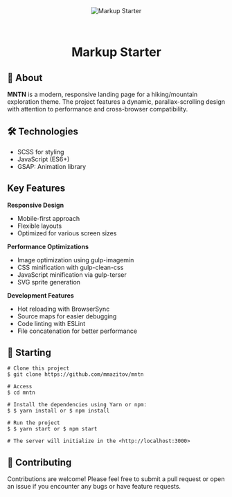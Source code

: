 <div align="center" id="top"> 
  <img src="./.github/app.gif" alt="Markup Starter" />

&#xa0;

</div>

<h1 align="center">Markup Starter</h1>

## 🎯 About

**MNTN** is a modern, responsive landing page for a hiking/mountain exploration theme. The project features a dynamic, parallax-scrolling design with attention to performance and cross-browser compatibility.

## 🛠 Technologies

- SCSS for styling
- JavaScript (ES6+)
- GSAP: Animation library

## Key Features

**Responsive Design**

- Mobile-first approach
- Flexible layouts
- Optimized for various screen sizes

**Performance Optimizations**

- Image optimization using gulp-imagemin
- CSS minification with gulp-clean-css
- JavaScript minification via gulp-terser
- SVG sprite generation

**Development Features**

- Hot reloading with BrowserSync
- Source maps for easier debugging
- Code linting with ESLint
- File concatenation for better performance

## 🏁 Starting

```
# Clone this project
$ git clone https://github.com/mmazitov/mntn

# Access
$ cd mntn

# Install the dependencies using Yarn or npm:
$ $ yarn install or $ npm install

# Run the project
$ $ yarn start or $ npm start

# The server will initialize in the <http://localhost:3000>
```

## 🤝 Contributing

Contributions are welcome! Please feel free to submit a pull request or open an issue if you encounter any bugs or have feature requests.

